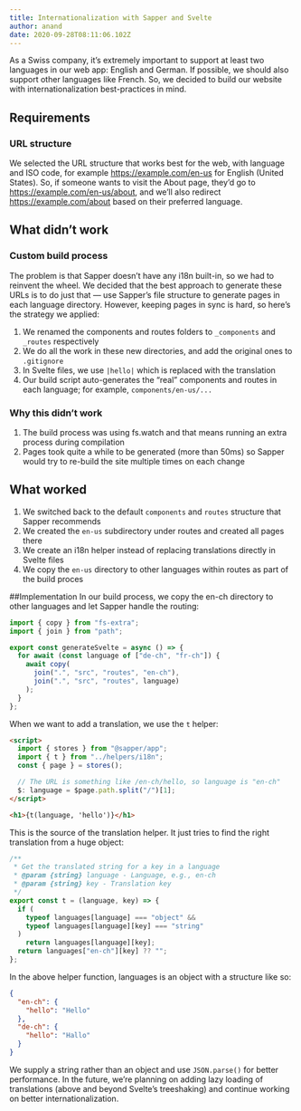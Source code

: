 ```yaml
---
title: Internationalization with Sapper and Svelte
author: anand
date: 2020-09-28T08:11:06.102Z
---
```


As a Swiss company, it’s extremely important to support at least two languages in our web app: English and German. If possible, we should also support other languages like French. So, we decided to build our website with internationalization best-practices in mind.

## Requirements

### URL structure

We selected the URL structure that works best for the web, with language and ISO code, for example https://example.com/en-us for English (United States). So, if someone wants to visit the About page, they’d go to https://example.com/en-us/about, and we’ll also redirect https://example.com/about based on their preferred language.

## What didn’t work

### Custom build process

The problem is that Sapper doesn’t have any i18n built-in, so we had to reinvent the wheel. We decided that the best approach to generate these URLs is to do just that — use Sapper’s file structure to generate pages in each language directory. However, keeping pages in sync is hard, so here’s the strategy we applied:

1. We renamed the components and routes folders to `_components` and `_routes` respectively
1. We do all the work in these new directories, and add the original ones to `.gitignore`
1. In Svelte files, we use `|hello|` which is replaced with the translation
1. Our build script auto-generates the “real” components and routes in each language; for example, `components/en-us/...`

### Why this didn’t work

1. The build process was using fs.watch and that means running an extra process during compilation
1. Pages took quite a while to be generated (more than 50ms) so Sapper would try to re-build the site multiple times on each change

## What worked

1. We switched back to the default `components` and `routes` structure that Sapper recommends
1. We created the `en-us` subdirectory under routes and created all pages there
1. We create an i18n helper instead of replacing translations directly in Svelte files
1. We copy the `en-us` directory to other languages within routes as part of the build proces

##Implementation
In our build process, we copy the en-ch directory to other languages and let Sapper handle the routing:

```js
import { copy } from "fs-extra";
import { join } from "path";

export const generateSvelte = async () => {
  for await (const language of ["de-ch", "fr-ch"]) {
    await copy(
      join(".", "src", "routes", "en-ch"),
      join(".", "src", "routes", language)
    );
  }
};
```

When we want to add a translation, we use the `t` helper:

```html
<script>
  import { stores } from "@sapper/app";
  import { t } from "../helpers/i18n";
  const { page } = stores();

  // The URL is something like /en-ch/hello, so language is "en-ch"
  $: language = $page.path.split("/")[1];
</script>

<h1>{t(language, 'hello')}</h1>
```

This is the source of the translation helper. It just tries to find the right translation from a huge object:

```ts
/**
 * Get the translated string for a key in a language
 * @param {string} language - Language, e.g., en-ch
 * @param {string} key - Translation key
 */
export const t = (language, key) => {
  if (
    typeof languages[language] === "object" &&
    typeof languages[language][key] === "string"
  )
    return languages[language][key];
  return languages["en-ch"][key] ?? "";
};
```

In the above helper function, languages is an object with a structure like so:

```json
{
  "en-ch": {
    "hello": "Hello"
  },
  "de-ch": {
    "hello": "Hallo"
  }
}
```

We supply a string rather than an object and use `JSON.parse()` for better performance. In the future, we’re planning on adding lazy loading of translations (above and beyond Svelte’s treeshaking) and continue working on better internationalization.
